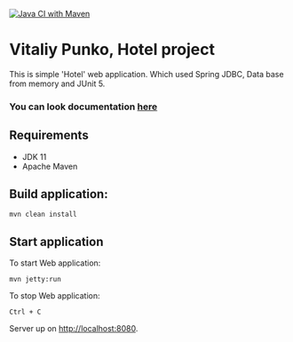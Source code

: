 [![Java CI with Maven](https://github.com/Brest-Java-Course-2021/vpunko/actions/workflows/maven.yml/badge.svg?branch=main)](https://github.com/Brest-Java-Course-2021/vpunko/actions/workflows/maven.yml)

# Vitaliy Punko, Hotel project

This is simple 'Hotel' web application. Which used Spring JDBC, Data base from memory and JUnit 5.
### You can look documentation [here](documentation/Document.md)
## Requirements

* JDK 11
* Apache Maven

## Build application:

```
mvn clean install
```

## Start application

To start Web application:

```
mvn jetty:run
```

To stop Web application:
```
Ctrl + C
```

Server up on [http://localhost:8080](http://localhost:8080).